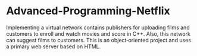 # Advanced-Programming-Netflix
Implementing a virtual network contains publishers for uploading films and customers to enroll and watch movies and score in C++. Also, this network can suggest films to customers. This is an object‑oriented project and uses a primary web server based on HTML.
